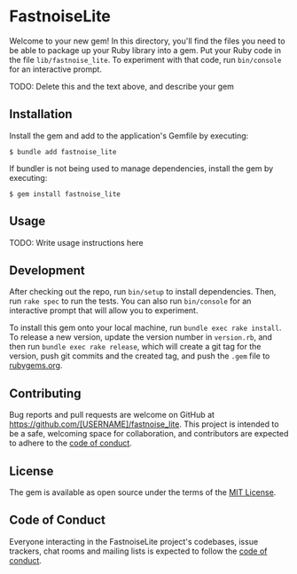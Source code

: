 # FastnoiseLite

Welcome to your new gem! In this directory, you'll find the files you need to be able to package up your Ruby library into a gem. Put your Ruby code in the file `lib/fastnoise_lite`. To experiment with that code, run `bin/console` for an interactive prompt.

TODO: Delete this and the text above, and describe your gem

## Installation

Install the gem and add to the application's Gemfile by executing:

    $ bundle add fastnoise_lite

If bundler is not being used to manage dependencies, install the gem by executing:

    $ gem install fastnoise_lite

## Usage

TODO: Write usage instructions here

## Development

After checking out the repo, run `bin/setup` to install dependencies. Then, run `rake spec` to run the tests. You can also run `bin/console` for an interactive prompt that will allow you to experiment.

To install this gem onto your local machine, run `bundle exec rake install`. To release a new version, update the version number in `version.rb`, and then run `bundle exec rake release`, which will create a git tag for the version, push git commits and the created tag, and push the `.gem` file to [rubygems.org](https://rubygems.org).

## Contributing

Bug reports and pull requests are welcome on GitHub at https://github.com/[USERNAME]/fastnoise_lite. This project is intended to be a safe, welcoming space for collaboration, and contributors are expected to adhere to the [code of conduct](https://github.com/[USERNAME]/fastnoise_lite/blob/master/CODE_OF_CONDUCT.md).

## License

The gem is available as open source under the terms of the [MIT License](https://opensource.org/licenses/MIT).

## Code of Conduct

Everyone interacting in the FastnoiseLite project's codebases, issue trackers, chat rooms and mailing lists is expected to follow the [code of conduct](https://github.com/[USERNAME]/fastnoise_lite/blob/master/CODE_OF_CONDUCT.md).
